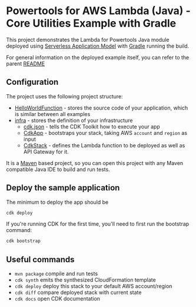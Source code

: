 #  Powertools for AWS Lambda (Java) - Core Utilities Example with Gradle

This project demonstrates the Lambda for Powertools Java module deployed using [Serverless Application Model](https://aws.amazon.com/serverless/sam/) with
[Gradle](https://gradle.org/) running the build.

For general information on the deployed example itself, you can refer to the parent [README](../README.md)

## Configuration
The project uses the following project structure:
- [HelloWorldFunction](./HelloWorldFunction) - stores the source code of your application, which is similar between all examples
- [infra](./infra) - stores the definition of your infrastructure
  - [cdk.json](./infra/cdk.json) - tells the CDK Toolkit how to execute your app
  - [CdkApp](./infra/src/main/java/cdk/CdkApp.java) - bootstraps your stack, taking AWS `account` and `region` as input
  - [CdkStack](./infra/src/main/java/cdk/CdkStack.java) - defines the Lambda function to be deployed as well as API Gateway for it.

It is a [Maven](https://maven.apache.org/) based project, so you can open this project with any Maven compatible Java IDE to build and run tests.


## Deploy the sample application

The minimum to deploy the app should be
```bash 
cdk deploy
```

If you're running CDK for the first time, you'll need to first run the bootstrap command:
```bash
cdk bootstrap
```

## Useful commands

* `mvn package`     compile and run tests
* `cdk synth`       emits the synthesized CloudFormation template
* `cdk deploy`      deploy this stack to your default AWS account/region
* `cdk diff`        compare deployed stack with current state
* `cdk docs`        open CDK documentation
